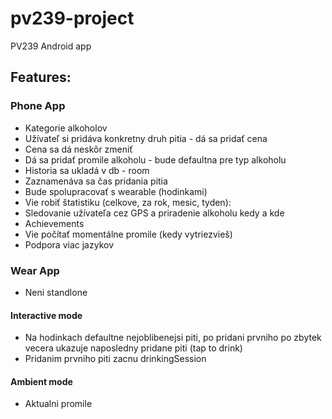 # pv239-project
PV239 Android app

## Features:
### Phone App
* Kategorie alkoholov
* Užívateľ si pridáva konkretny druh pitia - dá sa pridať cena
* Cena sa dá neskôr zmeniť
* Dá sa pridať promile alkoholu - bude defaultna pre typ alkoholu
* Historia sa ukladá v db - room
* Zaznamenáva sa čas pridania pitia
* Bude spolupracovať s wearable (hodinkami)
* Vie robiť štatistiku (celkove, za rok, mesic, tyden):
* Sledovanie užívateľa cez GPS a priradenie alkoholu kedy a kde
* Achievements
* Vie počítať momentálne promile (kedy vytriezvieš)
* Podpora viac jazykov
### Wear App
* Neni standlone
#### Interactive mode
* Na hodinkach defaultne nejoblibenejsi piti, po pridani prvniho po zbytek vecera ukazuje naposledny pridane piti (tap to drink)
* Pridanim prvniho piti zacnu drinkingSession
#### Ambient mode
* Aktualni promile
